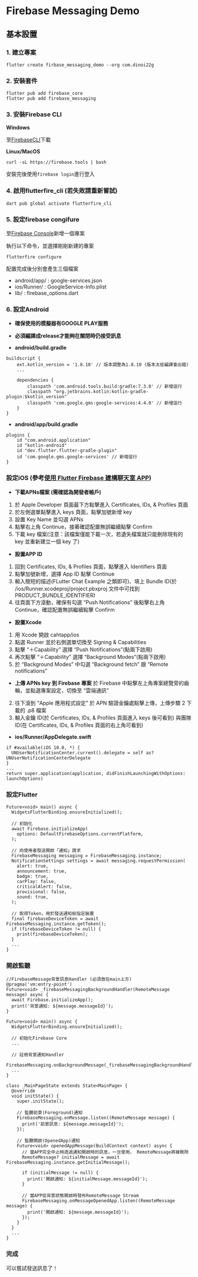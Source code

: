 # Firebase Messaging Demo

## 基本設置

### 1. 建立專案
```
flutter create firbase_messaging_demo --org com.dinoi22g
```

### 2. 安裝套件

```
flutter pub add firebase_core
flutter pub add firebase_messaging
```

### 3. 安裝Firebase CLI

**Windows**

至[FirebaseCLI](https://firebase.google.com/docs/cli?hl=zh-tw)下載


**Linux/MacOS**
```
curl -sL https://firebase.tools | bash
```

安裝完後使用```firebase login```進行登入


### 4. 啟用flutterfire_cli (若失敗請重新嘗試)

```
dart pub global activate flutterfire_cli
```


### 5. 設定firebase congifure

至[Firebase Console](https://console.firebase.google.com/u/0/?hl=zh-tw)新增一個專案

執行以下命令，並選擇剛剛新建的專案
```
flutterfire configure
```

配置完成後分別會產生三個檔案
- android/app/ : google-services.json
- ios/Runner/ : GoogleService-Info.plist
- lib/ : firebase_options.dart

### 6. 設定Android

- **確保使用的模擬器有GOOGLE PLAY服務**
- **必須編譯成release才能夠在關閉時仍接受訊息**

- **android/build.gradle**
```
buildscript {
    ext.kotlin_version = '1.8.10' // 版本調整為1.8.10 (版本太低編譯會出錯)
    ...

    dependencies {
        classpath 'com.android.tools.build:gradle:7.3.0' // 新增這行
        classpath "org.jetbrains.kotlin:kotlin-gradle-plugin:$kotlin_version"
        classpath 'com.google.gms:google-services:4.4.0' // 新增這行
    }
}
```

- **android/app/build.gradle**
```
plugins {
    id "com.android.application"
    id "kotlin-android"
    id "dev.flutter.flutter-gradle-plugin" 
    id 'com.google.gms.google-services' // 新增這行
}
```

### 設定iOS (參考[使用 Flutter Firebase 建構聊天室 APP](https://hackmd.io/@WangShuan/SySYUmVf3))

- **下載APNs檔案 (需確認為開發者帳戶)**

1. 於 Apple Developer 頁面最下方點擊進入 Certificates, IDs, & Profiles 頁面
2. 於左側選單點擊進入 keys 頁面，點擊加號新增 key
3. 設置 Key Name 並勾選 APNs
4. 點擊右上角 Continue，接著確認配置無誤繼續點擊 Confirm
5. 下載 key 檔案(注意：該檔案僅能下載一次，若遺失檔案就只能刪除現有的 key 並重新建立一個 key 了)

- **設置APP ID**
  
1. 回到 Certificates, IDs, & Profiles 頁面，點擊進入 Identifiers 頁面
2. 點擊加號新增，選擇 App ID 點擊 Continue
3. 輸入簡短的描述(FLutter Chat Example 之類即可)、填上 Bundle ID(於 /ios/Runner.xcodeproj/project.pbxproj 文件中可找到 PRODUCT_BUNDLE_IDENTIFIER)
4. 往頁面下方滾動，確保有勾選 “Push Notifications” 後點擊右上角 Continue，確認配置無誤繼續點擊 Confirm

- **設置Xcode**
1. 用 Xcode 開啟 cahtapp/ios
2. 點選 Runner 並於右側選單切換至 Signing & Capabilities
3. 點擊 “＋Capability” 選擇 “Push Notifications”(點兩下啟用)
4. 再次點擊 “＋Capability” 選擇 “Background Modes”(點兩下啟用)
5. 於 “Background Modes” 中勾選 “Background fetch” 跟 “Remote notifications”

- **上傳 APNs key 到 Firebase 專案**
 於 Firebase 中點擊左上角專案總覽旁的齒輪，並點選專案設定，切換至 “雲端通訊”
2. 往下滾到 “Apple 應用程式設定” 於 APN 驗證金鑰處點擊上傳，上傳步驟 2 下載的 .p8 檔案
3. 輸入金鑰 ID(於 Certificates, IDs, & Profiles 頁面進入 keys 後可看到) 與團隊 ID(在 Certificates, IDs, & Profiles 頁面的右上角可看到)

- **ios/Runner/AppDelegate.swift**
```
if #available(iOS 10.0, *) {
  UNUserNotificationCenter.current().delegate = self as? UNUserNotificationCenterDelegate
}
...
return super.application(application, didFinishLaunchingWithOptions: launchOptions)
```

### 設定Flutter

```
Future<void> main() async {
  WidgetsFlutterBinding.ensureInitialized();

  // 初始化
  await Firebase.initializeApp(
    options: DefaultFirebaseOptions.currentPlatform,
  );

  // 向使用者發送開啟「通知」請求
  FirebaseMessaging messaging = FirebaseMessaging.instance;
  NotificationSettings settings = await messaging.requestPermission(
    alert: true,
    announcement: true,
    badge: true,
    carPlay: false,
    criticalAlert: false,
    provisional: false,
    sound: true,
  );

  // 取得Token，用於發送通知給指定裝置
  final firebaseDeviceToken = await FirebaseMessaging.instance.getToken();
  if (firebaseDeviceToken != null) {
    print(firebaseDeviceToken);
  }
  ...
}
```

### 開啟監聽

```
//FirebaseMessage背景訊息Handler (必須放在main上方)
@pragma('vm:entry-point')
Future<void> _firebaseMessagingBackgroundHandler(RemoteMessage message) async {
  await Firebase.initializeApp();
  print('背景通知: ${message.messageId}');
}

Future<void> main() async {
  WidgetsFlutterBinding.ensureInitialized();

  // 初始化Firebase Core
  ...

  // 註冊背景通知Handler
  FirebaseMessaging.onBackgroundMessage(_firebaseMessagingBackgroundHandler);
  ...
}

class _MainPageState extends State<MainPage> {
  @override
  void initState() {
    super.initState();

    // 監聽前景(Foreground)通知
    FirebaseMessaging.onMessage.listen((RemoteMessage message) {
      print('前景訊息: ${message.messageId}');
    });

    // 監聽開啟(OpenedApp)通知
    Future<void> openedAppMessage(BuildContext context) async {
      // 當APP完全中止時透過通知開啟時的訊息，一旦使用， RemoteMessage將被刪除
      RemoteMessage? initialMessage = await FirebaseMessaging.instance.getInitialMessage();
    
      if (initialMessage != null) {
        print('開啟通知: ${initialMessage.messageId}');
      }
    
      // 當APP從背景狀態開啟時發布RemoteMessage Stream
      FirebaseMessaging.onMessageOpenedApp.listen((RemoteMessage message) {
        print('開啟通知: ${message.messageId}');
      });
    }
  }
  ...
}
```

### 完成

可以嘗試發送訊息了！
